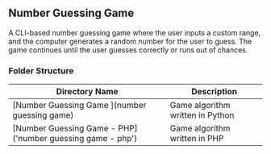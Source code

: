 ## Number Guessing Game 

A CLI-based number guessing game where the user inputs a custom range, and the computer generates a random number for the user to guess. The game continues until the user guesses correctly or runs out of chances.

### Folder Structure

| Directory Name                                             | Description                      |
|------------------------------------------------------------|----------------------------------|
| [Number Guessing Game ](number guessing game)              | Game algorithm written in Python |
| [Number Guessing Game - PHP]('number guessing game - php') | Game algorithm written in PHP    |                                       